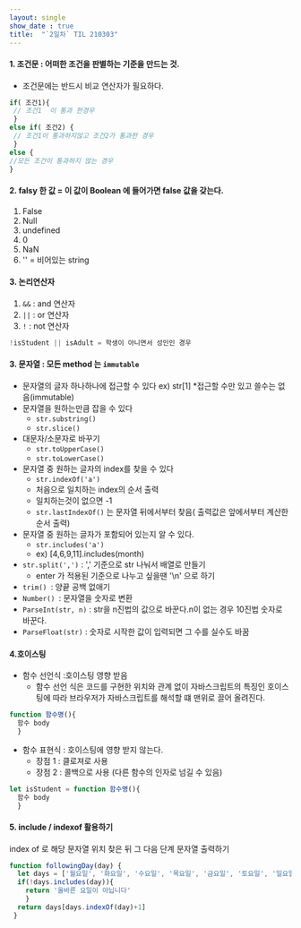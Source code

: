 ```yaml
---
layout: single
show_date : true
title:  "`2일차` TIL 210303"
---
```


#### 1. 조건문 : 어떠한 조건을 판별하는 기준을 만드는 것.
- 조건문에는 반드시 비교 연산자가 필요하다.
```javascript
if( 조건1){
 // 조건1  이 통과 한경우
 }
else if( 조건2) {
 // 조건1이 통과하지않고 조건2가 통과한 경우
 }
else {
//모든 조건이 통과하지 않는 경우
}
```
 
#### 2. falsy 한 값 = 이 값이 Boolean 에 들어가면 false 값을 갖는다.
   1. False 
   2. Null
   3. undefined
   4. 0
   5. NaN
   6. '' = 비어있는 string

#### 3. 논리연산자
   1. `&&` : and 연산자
   2. `||` : or 연산자
   3. `!` : not 연산자

```javascript
!isStudent || isAdult = 학생이 아니면서 성인인 경우
```
#### 3. 문자열 : 모든 method 는 `immutable`
- 문자열의 글자 하나하나에 접근할 수 있다 ex) str[1]
  *접근할 수만 있고 쓸수는 없음(immutable)
- 문자열을 원하는만큼 잡을 수 있다
  * `str.substring()`
  * `str.slice()`
- 대문자/소문자로 바꾸기
  * `str.toUpperCase()`
  * `str.toLowerCase()`
- 문자열 중 원하는 글자의 index를 찾을 수 있다
  * `str.indexOf('a')`
  * 처음으로 일치하는 index의 순서 출력
  * 일치하는것이 없으면 -1
  * `str.lastIndexOf()` 는 문자열 뒤에서부터 찾음( 출력값은 앞에서부터 계산한 순서 출력)
- 문자열 중 원하는 글자가 포함되어 있는지 알 수 있다.
  * `str.includes('a')`
  * ex) [4,6,9,11].includes(month)
- `str.split(',')` : ',' 기준으로 str 나눠서 배열로 만들기
  * enter 가 적용된 기준으로 나누고 싶을땐 '\n' 으로 하기
- `trim() `: 양끝 공백 없애기
- `Number() `: 문자열을 숫자로 변환
- `ParseInt(str, n)` : str을 n진법의 값으로 바꾼다.n이 없는 경우 10진법 숫자로 바꾼다.
- `ParseFloat(str)` : 숫자로 시작한 값이 입력되면 그 수를 실수도 바꿈 

#### 4.호이스팅
- 함수 선언식 :호이스팅 영향 받음
  * 함수 선언 식은 코드를 구현한 위치와 관계 없이 자바스크립트의 특징인
  호이스팅에 따라 브라우저가 자바스크립트를 해석할 떄 맨위로 끌어 올려진다.
```js
function 함수명(){
  함수 body
  }
```

- 함수 표현식 : 호이스팅에 영향 받지 않는다.
  * 장점 1 : 클로져로 사용
  * 장점 2 : 콜백으로 사용 (다른 함수의 인자로 넘길 수 있음)
```javascript
let isStudent = function 함수명(){
  함수 body
  }
```


#### 5. include / indexof 활용하기
index of 로 해당 문자열 위치 찾은 뒤 그 다음 단계 문자열 출력하기

```javascript
function followingDay(day) {
  let days = ['월요일', '화요일', '수요일', '목요일', '금요일', '토요일', '일요일', '월요일']
  if(!days.includes(day)){
    return '올바른 요일이 아닙니다'
    }
  return days[days.indexOf(day)+1]
 }
```


